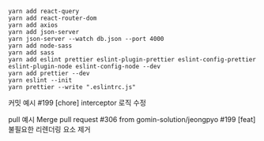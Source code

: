 ```
yarn add react-query
yarn add react-router-dom
yarn add axios
yarn add json-server
yarn json-server --watch db.json --port 4000
yarn add node-sass
yarn add sass
yarn add eslint prettier eslint-plugin-prettier eslint-config-prettier eslint-plugin-node eslint-config-node --dev
yarn add prettier --dev
yarn eslint --init
yarn prettier --write ".eslintrc.js"
```

커밋 예시 #199 [chore] interceptor 로직 수정

pull 예시 Merge pull request #306 from gomin-solution/jeongpyo #199 [feat] 불필요한 리렌더링 요소 제거

<!-- test id :  "email": "kjs1",  "password": "kjskjs123" -->
